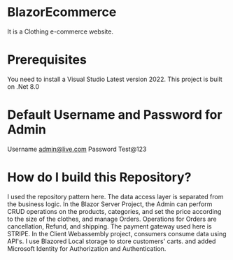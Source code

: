 # BlazorEcommerce

It is a Clothing e-commerce website.

# Prerequisites

You need to install a Visual Studio Latest version 2022.  This project is built on .Net 8.0
# Default Username and Password for Admin
Username admin@live.com
Password Test@123

# How do I build this Repository?

I used the repository pattern here. The data access layer is separated from the business logic.
In the Blazor Server Project, the Admin can perform CRUD operations on the products, categories, and set the price according to the size of the clothes, and manage Orders. Operations for Orders are cancellation, Refund, and shipping. The payment gateway used here is STRIPE.
In the Client Webassembly project, consumers consume data using API's.
I use Blazored Local storage to store customers' carts. and added Microsoft Identity for Authorization and Authentication.



